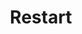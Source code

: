 ---
title: Restart 
menu:
  docs_{{ .version }}:
    identifier: mysql-restart-details
    name: Restart 
    parent: guides-mysql
    weight: 120
menu_name: docs_{{ .version }}
section_menu_id: guides
---